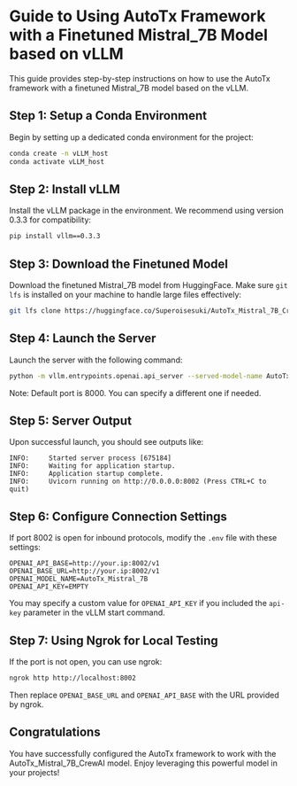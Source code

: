 # Guide to Using AutoTx Framework with a Finetuned Mistral_7B Model based on vLLM

This guide provides step-by-step instructions on how to use the AutoTx framework with a finetuned Mistral_7B model based on the vLLM.

## Step 1: Setup a Conda Environment
Begin by setting up a dedicated conda environment for the project:
```bash
conda create -n vLLM_host
conda activate vLLM_host
```

## Step 2: Install vLLM
Install the vLLM package in the environment. We recommend using version 0.3.3 for compatibility:
```bash
pip install vllm==0.3.3
```

## Step 3: Download the Finetuned Model
Download the finetuned Mistral_7B model from HuggingFace. Make sure `git lfs` is installed on your machine to handle large files effectively:
```bash
git lfs clone https://huggingface.co/Superoisesuki/AutoTx_Mistral_7B_CrewAI
```

## Step 4: Launch the Server
Launch the server with the following command:
```bash
python -m vllm.entrypoints.openai.api_server --served-model-name AutoTx_Mistral_7B --model ./AutoTx_Mistral_7B_CrewAI/ --gpu-memory-utilization 0.95 --dtype bfloat16 --max-model-len 8192 --port 8002
```
Note: Default port is 8000. You can specify a different one if needed.

## Step 5: Server Output
Upon successful launch, you should see outputs like:
```
INFO:     Started server process [675184]
INFO:     Waiting for application startup.
INFO:     Application startup complete.
INFO:     Uvicorn running on http://0.0.0.0:8002 (Press CTRL+C to quit)
```

## Step 6: Configure Connection Settings
If port 8002 is open for inbound protocols, modify the `.env` file with these settings:
```
OPENAI_API_BASE=http://your.ip:8002/v1
OPENAI_BASE_URL=http://your.ip:8002/v1
OPENAI_MODEL_NAME=AutoTx_Mistral_7B
OPENAI_API_KEY=EMPTY
```
You may specify a custom value for `OPENAI_API_KEY` if you included the `api-key` parameter in the vLLM start command.

## Step 7: Using Ngrok for Local Testing
If the port is not open, you can use ngrok:
```bash
ngrok http http://localhost:8002
```
Then replace `OPENAI_BASE_URL` and `OPENAI_API_BASE` with the URL provided by ngrok.

## Congratulations
You have successfully configured the AutoTx framework to work with the AutoTx_Mistral_7B_CrewAI model. Enjoy leveraging this powerful model in your projects!